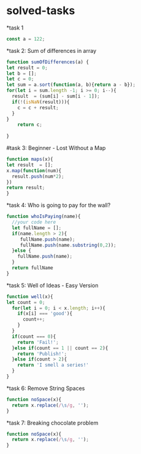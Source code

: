# solved-tasks
*task 1
```javascript
const a = 122;
```
*task 2: Sum of differences in array
```javascript
function sumOfDifferences(a) {
let result = 0;
let b = [];
let c = 0;
let sum = a.sort(function(a, b){return a - b});
for(let i = sum.length -1; i >= 0; i--){
  result  = (sum[i] - sum[i - 1]);
  if(!(isNaN(result))){
    c = c + result;
  }
}
    return c;
  
}
```

#task 3: Beginner - Lost Without a Map

```javascript
function maps(x){
let result  = [];
x.map(function(num){
  result.push(num*2);
})
return result;
}
```

*task 4: Who is going to pay for the wall?
```javascript
function whoIsPaying(name){
  //your code here
  let fullName = [];
  if(name.length > 2){
     fullName.push(name);
     fullName.push(name.substring(0,2));
  }else {
    fullName.push(name);
  }
  return fullName
}
```
*task 5: Well of Ideas - Easy Version
```javascript
function well(x){
let count = 0;
  for(let i = 0; i < x.length; i++){
    if(x[i] === 'good'){
      count++;
    }
  }
  if(count === 0){
    return 'Fail!';
  }else if(count == 1 || count == 2){
    return 'Publish!';
  }else if(count > 2){
    return 'I smell a series!'
  }
}
```
*task 6: Remove String Spaces
```javascript
function noSpace(x){
  return x.replace(/\s/g, '');
}
```
*task 7: Breaking chocolate problem
```javascript
function noSpace(x){
  return x.replace(/\s/g, '');
}
```